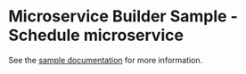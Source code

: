 # Microservice Builder Sample - Schedule microservice

See the [sample documentation](https://github.com/WASdev/sample.microservicebuilder.docs) for more information.
